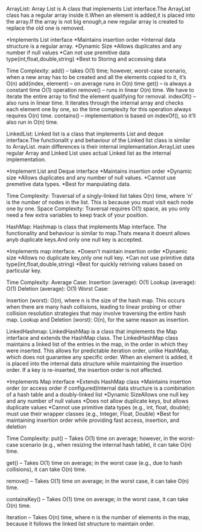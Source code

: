 ArrayList:
Array List is A class that implements List interface.The ArrayList class has a regular array inside it.When an element is added,it is placed into the array.If the array is not big enough,a new regular array is created to replace the old one is removed.

*Implements List interface
*Maintains insertion order
*Internal data structure is a regular array.
*Dynamic Size
*Allows duplicates and any number if null values
*Can not use premitive data type(int,float,double,string)
*Best to Storing and accessing data

Time Complexity:
add() – takes O(1) time; however, worst-case scenario, when a new array has to be created and all the elements copied to it, it’s O(n)
add(index, element) – on average runs in O(n) time
get() – is always a constant time O(1) operation
remove() – runs in linear O(n) time. We have to iterate the entire array to find the element qualifying for removal.
indexOf() – also runs in linear time. It iterates through the internal array and checks each element one by one, so the time complexity for this operation always requires O(n) time.
contains() – implementation is based on indexOf(), so it’ll also run in O(n) time.



LinkedList:
Linked list is a class that implements List and deque interface.The functionalit y and behaviour of the Linked list class is similar to ArrayList.
main differences is their internal implemantation.ArrayList uses regular Array and Linked List uses actual Linked list as the internal implementation.

*Implement List and Deque interface
*Maintains insertion order
*Dynamic size
*Allows duplicates and any number of null values.
*Cannot use premetive data types.
*Best for manpulating data.

Time Complexity: Traversal of a singly-linked list takes O(n) time, where 'n' is the number of nodes in the list. This is because you must visit each node one by one.
Space Complexity: Traversal requires O(1) space, as you only need a few extra variables to keep track of your position.


HashMap:
Hashmap is class that implements Map interface. The functionality and behaviour is similar to map.Thats meana it doesnt allows anyb duplicate keys.And only one null key is
accepted.

*Implements map interface.
*Doesn't maintain insertion order
*Dynamic size
*Allows no duplicate key,only one null key.
*Can not use primitive data type(int,float,double,string)
*Best for quickly retriving values based on particular key.

Time Complexity:
Average Case:
Insertion (average): O(1)
Lookup (average): O(1)
Deletion (average): O(1)
Worst Case:

Insertion (worst): O(n), where n is the size of the hash map. This occurs when there are many hash collisions, 
leading to linear probing or other collision resolution strategies that may involve traversing the entire hash map.
Lookup and Deletion (worst): O(n), for the same reason as insertion.


LinkedHashmap:
LinkedHashMap is a class that implements the Map interface and extends the HashMap class. The LinkedHashMap class maintains a linked list of the entries in the map, in the order in which they were inserted. This allows for predictable iteration order, unlike HashMap, which does not guarantee any specific order. When an element is added, it is placed into the internal data structure while maintaining the insertion order. If a key is re-inserted, the insertion order is not affected.

*Implements Map interface
*Extends HashMap class
*Maintains insertion order (or access order if configured)Internal data structure is a combination of a hash table and a doubly-linked list
*Dynamic SizeAllows one null key and any number of null values
*Does not allow duplicate keys, but allows duplicate values
*Cannot use primitive data types (e.g., int, float, double); must use their wrapper classes (e.g., Integer, Float, Double)
*Best for maintaining insertion order while providing fast access, insertion, and deletion


Time Complexity:
put() – Takes O(1) time on average; however, in the worst-case scenario (e.g., when resizing the internal hash table), it can take O(n) time.

get() – Takes O(1) time on average; in the worst case (e.g., due to hash collisions), it can take O(n) time.

remove() – Takes O(1) time on average; in the worst case, it can take O(n) time.

containsKey() – Takes O(1) time on average; in the worst case, it can take O(n) time.

Iteration – Takes O(n) time, where n is the number of elements in the map, because it follows the linked list structure to maintain order.
